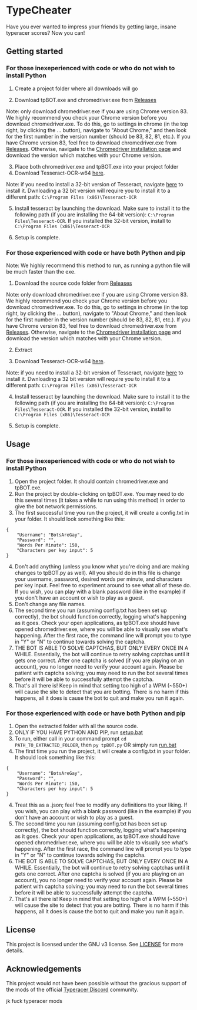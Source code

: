 # TypeCheater

Have you ever wanted to impress your friends by getting large, insane typeracer scores? Now you can!

## Getting started

### For those inexeperienced with code or who do not wish to install Python
1. Create a project folder where all downloads will go

2. Download tpBOT.exe and chromedriver.exe from [Releases](https://github.com/zisop16/TypeCheater/releases)

Note: only download chromedriver.exe if you are using Chrome version 83. We highly recommend you check your Chrome version before you download chromedriver.exe. To do this, go to settings in chrome (in the top right, by clicking the ... button), navigate to "About Chrome," and then look for the first number in the version number (should be 83, 82, 81, etc.). If you have Chrome version 83, feel free to download chromedriver.exe from [Releases](https://github.com/zisop16/TypeCheater/releases). Otherwise, navigate to the [Chromedriver installation page](https://chromedriver.chromium.org/downloads) and download the version which matches with your Chrome version.

3. Place both chromedriver.exe and tpBOT.exe into your project folder
4. Download Tesseract-OCR-w64 [here](https://digi.bib.uni-mannheim.de/tesseract/tesseract-ocr-w64-setup-v5.0.0-alpha.20200328.exe).

Note: if you need to install a 32-bit version of Tesseract, navigate [here](https://github.com/tesseract-ocr/tessdoc) to install it. Dwnloading a 32 bit version will require you to install it to a different path: `C:\Program Files (x86)\Tesseract-OCR`

5. Install tesseract by launching the download. Make sure to install it to the following path (if you are installing the 64-bit version): `C:\Program Files\Tesseract-OCR`. If you installed the 32-bit version, install to `C:\Program Files (x86)\Tesseract-OCR`

6. Setup is complete.

### For those experienced with code or have both Python and pip
Note: We highly recommend this method to run, as running a python file will be much faster than the exe.

1. Download the source code folder from [Releases](https://github.com/zisop16/TypeCheater/releases)

Note: only download chromedriver.exe if you are using Chrome version 83. We highly recommend you check your Chrome version before you download chromedriver.exe. To do this, go to settings in chrome (in the top right, by clicking the ... button), navigate to "About Chrome," and then look for the first number in the version number (should be 83, 82, 81, etc.). If you have Chrome version 83, feel free to download chromedriver.exe from [Releases](https://github.com/zisop16/TypeCheater/releases). Otherwise, navigate to the [Chromedriver installation page](https://chromedriver.chromium.org/downloads) and download the version which matches with your Chrome version.

2. Extract

3. Download Tesseract-OCR-w64 [here](https://digi.bib.uni-mannheim.de/tesseract/tesseract-ocr-w64-setup-v5.0.0-alpha.20200328.exe).

Note: if you need to install a 32-bit version of Tesseract, navigate [here](https://github.com/tesseract-ocr/tessdoc) to install it. Dwnloading a 32 bit version will require you to install it to a different path: `C:\Program Files (x86)\Tesseract-OCR`

4. Install tesseract by launching the download. Make sure to install it to the following path (if you are installing the 64-bit version): `C:\Program Files\Tesseract-OCR`. If you installed the 32-bit version, install to `C:\Program Files (x86)\Tesseract-OCR`

5. Setup is complete.

## Usage

### For those inexeperienced with code or who do not wish to install Python
1. Open the project folder. It should contain chromedriver.exe and tpBOT.exe.
2. Run the project by double-clicking on tpBOT.exe. You may need to do this several times (it takes a while to run using this method) in order to give the bot network permissions.
3. The first successful time you run the project, it will create a config.txt in your folder. It should look something like this:
```
{
    "Username": "BotsAreGay",
    "Password": "",
    "Words Per Minute": 150,
    "Characters per key input": 5
}
```
4. Don't add anything (unless you know what you're doing and are making changes to tpBOT.py as well). All you should do in this file is change your username, password, desired words per minute, and characters per key input. Feel free to experiment around to see what all of these do. If you wish, you can play with a blank password (like in the example) if you don't have an account or wish to play as a guest.
5. Don't change any file names.
6. The second time you run (assuming config.txt has been set up correctly), the bot should function correctly, logging what's happening as it goes. Check your open applications, as tpBOT.exe should have opened chromedriver.exe, where you will be able to visually see what's happening. After the first race, the command line will prompt you to type in "Y" or "N" to continue towards solving the captcha.
7. THE BOT IS ABLE TO SOLVE CAPTCHAS, BUT ONLY EVERY ONCE IN A WHILE. Essentially, the bot will continue to retry solving captchas until
it gets one correct. After one captcha is solved (if you are playing on an account), you no longer need to verify your account again. Please be patient with captcha solving; you may need to run the bot several times before it will be able to successfully attempt the captcha.
8. That's all there is! Keep in mind that setting too high of a WPM (~550+) will cause the site to detect that you are botting. There is no harm if this happens, all it does is cause the bot to quit and make you run it again.

### For those experienced with code or have both Python and pip

1. Open the extracted folder with all the source code.
2. ONLY IF YOU HAVE PYTHON AND PIP, run [setup.bat](/setup.bat)
2. To run, either call in your command prompt `cd PATH_TO_EXTRACTED_FOLDER`, then `py tpBOT.py`
   OR simply run [run.bat](/run.bat)
3. The first time you run the project, it will create a config.txt in your folder. It should look something like this:
```
{
    "Username": "BotsAreGay",
    "Password": "",
    "Words Per Minute": 150,
    "Characters per key input": 5
}
```
4. Treat this as a .json; feel free to modify any definitions tto your liking. If you wish, you can play with a blank password (like in the example) if you don't have an account or wish to play as a guest.
5. The second time you run (assuming config.txt has been set up correctly), the bot should function correctly, logging what's happening as it goes. Check your open applications, as tpBOT.exe should have opened chromedriver.exe, where you will be able to visually see what's happening. After the first race, the command line will prompt you to type in "Y" or "N" to continue towards solving the captcha.
6. THE BOT IS ABLE TO SOLVE CAPTCHAS, BUT ONLY EVERY ONCE IN A WHILE. Essentially, the bot will continue to retry solving captchas until
it gets one correct. After one captcha is solved (if you are playing on an account), you no longer need to verify your account again. Please be patient with captcha solving; you may need to run the bot several times before it will be able to successfully attempt the captcha.
7. That's all there is! Keep in mind that setting too high of a WPM (~550+) will cause the site to detect that you are botting. There is no harm if this happens, all it does is cause the bot to quit and make you run it again.

## License

This project is licensed under the GNU v3 license. See [LICENSE](LICENSE) for more details.

## Acknowledgements

This project would not have been possible without the gracious support of the mods of the official [Typeracer Discord](https://discord.com/invite/typeracer) community.

jk fuck typeracer mods
